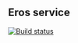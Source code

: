 ## Eros service

[![Build status](https://dev.azure.com/anastasoff/PoC.NOT/_apis/build/status/Eros/Eros)](https://dev.azure.com/anastasoff/PoC.NOT/_build/latest?definitionId=2)

